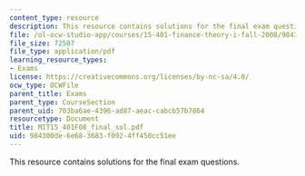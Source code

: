 ```yaml
---
content_type: resource
description: This resource contains solutions for the final exam questions.
file: /ol-ocw-studio-app/courses/15-401-finance-theory-i-fall-2008/984300de6e683683f0924ff450cc51ee_MIT15_401F08_final_sol.pdf
file_size: 72507
file_type: application/pdf
learning_resource_types:
- Exams
license: https://creativecommons.org/licenses/by-nc-sa/4.0/
ocw_type: OCWFile
parent_title: Exams
parent_type: CourseSection
parent_uid: 703ba6ae-4396-ad87-aeac-cabcb57b7864
resourcetype: Document
title: MIT15_401F08_final_sol.pdf
uid: 984300de-6e68-3683-f092-4ff450cc51ee
---
```

This resource contains solutions for the final exam questions.